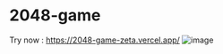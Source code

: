 # 2048-game
Try now : https://2048-game-zeta.vercel.app/
![image](https://user-images.githubusercontent.com/97275829/210716943-1b980ff2-9311-49a3-b3a9-340ca4351540.png)
